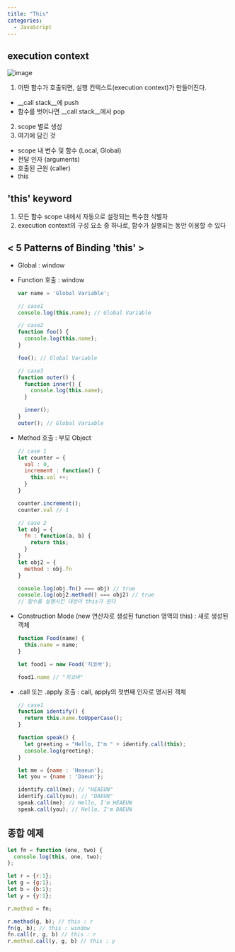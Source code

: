 ```yaml
---
title: "This"
categories:
  - JavaScript
---
```


## execution context

![image](https://user-images.githubusercontent.com/53102889/67153755-02a42a80-f32a-11e9-9ade-60c829cffaee.png)

1. 어떤 함수가 호출되면, 실행 컨텍스트(execution context)가 만들어진다.
  - __call stack__에 push
  - 함수를 벗어나면 __call stack__에서 pop

2. scope 별로 생성
3. 여기에 담긴 것
  - scope 내 변수 및 함수 (Local, Global)
  - 전달 인자 (arguments)
  - 호출된 근원 (caller)
  - this
 
## 'this' keyword

1. 모든 함수 scope 내에서 자동으로 설정되는 특수한 식별자
2. execution context의 구성 요소 중 하나로, 함수가 실행되는 동안 이용할 수 있다

## < 5 Patterns of Binding 'this' >

- Global : window
- Function 호출 : window

  ```js
  var name = 'Global Variable';

  // case1  
  console.log(this.name); // Global Variable
  
  // case2
  function foo() {
    console.log(this.name);
  }

  foo(); // Global Variable
  
  // case3
  function outer() {
    function inner() {
      console.log(this.name);
    }

    inner();
  }
  outer(); // Global Variable
  ```

- Method 호출 : 부모 Object

  ```js
  // case 1
  let counter = {
    val : 0,
    increment : function() {
      this.val ++;
    }
  }

  counter.increment();
  counter.val // 1

  // case 2
  let obj = {
    fn : function(a, b) {
      return this;
    }
  }
  let obj2 = {
    method : obj.fn
  }
  
  console.log(obj.fn() === obj) // true
  console.log(obj2.method() === obj2) // true
  // 함수를 실행시킨 대상이 this가 된다
  ```

- Construction Mode (new 연산자로 생성된 function 영역의 this) : 새로 생성된 객체

  ```js
  function Food(name) {
    this.name = name;
  }

  let food1 = new Food('지코바');

  food1.name // "지코바"
  ```

- .call 또는 .apply 호출 : call, apply의 첫번째 인자로 명시된 객체

  ```js
  // case1
  function identify() {
    return this.name.toUpperCase();
  }

  function speak() {
    let greeting = "Hello, I'm " + identify.call(this);
    console.log(greeting);
  }

  let me = {name : 'Heaeun'};
  let you = {name : 'Daeun'};
  
  identify.call(me); // "HEAEUN"
  identify.call(you); // "DAEUN"
  speak.call(me); // Hello, I'm HEAEUN
  speak.call(you); // Hello, I'm DAEUN
  ```
  
## 종합 예제

  ```js
  let fn = function (one, two) {
    console.log(this, one, two);
  };
  
  let r = {r:1};
  let g = {g:1};
  let b = {b:1};
  let y = {y:1};
  
  r.method = fn;
  
  r.method(g, b); // this : r
  fn(g, b); // this : window
  fn.call(r, g, b) // this : r
  r.method.call(y, g, b) // this : y
  ```
